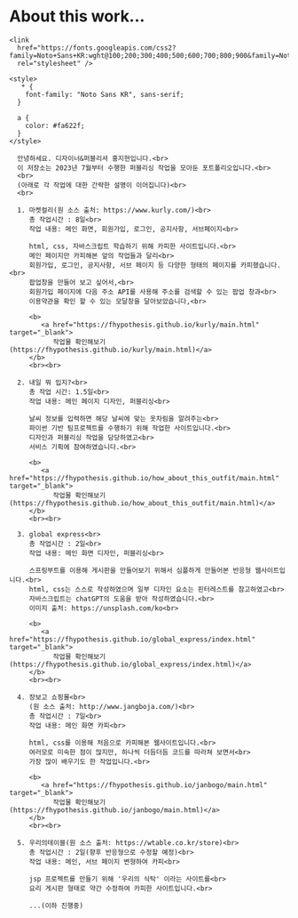 # About this work...<br>
<!DOCTYPE html>
<html lang="ko">
  <head>
    <meta charset="UTF-8" />
    <meta name="viewport" content="width=device-width, initial-scale=1.0" />
    <title>About this work...</title>
    
    <link
      href="https://fonts.googleapis.com/css2?family=Noto+Sans+KR:wght@100;200;300;400;500;600;700;800;900&family=Noto+Serif+KR:wght@200;300;400;500;600;700;900&display=swap"
      rel="stylesheet" />
  </head>    
  <body>
  
    <style>
       * {
        font-family: "Noto Sans KR", sans-serif;
      }
      
      a {
        color: #fa622f;
      }
    </style>
  
      안녕하세요. 디자이너&퍼블리셔 홍지현입니다.<br>
      이 저장소는 2023년 7월부터 수행한 퍼블리싱 작업을 모아둔 포트폴리오입니다.<br>
      <br>
      (아래로 각 작업에 대한 간략한 설명이 이어집니다)<br>
      <br>
         
      1. 마켓컬리(원 소스 출처: https://www.kurly.com/)<br>
         총 작업시간 : 8일<br>
         작업 내용: 메인 화면, 회원가입, 로그인, 공지사항, 서브페이지<br>
         
         html, css, 자바스크립트 학습하기 위해 카피한 사이트입니다.<br>
         메인 페이지만 카피해본 앞의 작업들과 달리<br>
         회원가입, 로그인, 공지사항, 서브 페이지 등 다양한 형태의 페이지를 카피했습니다.<br>
         팝업창을 만들어 보고 싶어서,<br>
         회원가입 페이지에 다음 주소 API를 사용해 주소를 검색할 수 있는 팝업 창과<br>
         이용약관을 확인 할 수 있는 모달창을 달아보았습니다,<br>
      
         <b>
            <a href="https://fhypothesis.github.io/kurly/main.html" target="_blank">
               작업물 확인해보기(https://fhypothesis.github.io/kurly/main.html)</a>
         </b>
         <br><br>
            
      2. 내일 뭐 입지?<br>
         총 작업 시간: 1.5일<br>
         작업 내용: 메인 페이지 디자인, 퍼블리싱<br>
         
         날씨 정보를 입력하면 해당 날씨에 맞는 옷차림을 알려주는<br>
         파이썬 기반 팀프로젝트를 수행하기 위해 작업한 사이트입니다.<br>
         디자인과 퍼블리싱 작업을 담당하였고<br>
         서비스 기획에 참여하였습니다.<br>
      
         <b>
            <a href="https://fhypothesis.github.io/how_about_this_outfit/main.html" target="_blank">
               작업물 확인해보기(https://fhypothesis.github.io/how_about_this_outfit/main.html)</a>
         </b>
         <br><br>
      
      3. global express<br>
         총 작업시간 : 2일<br>
         작업 내용: 메인 화면 디자인, 퍼블리싱<br>
         
         스프링부트를 이용해 게시판을 만들어보기 위해서 심플하게 만들어본 반응형 웹사이트입니다.<br>
         html, css는 스스로 작성하였으며 일부 디자인 요소는 핀터레스트를 참고하였고<br>
         자바스크립트는 chatGPT의 도움을 받아 작성하였습니다.<br>
         이미지 출처: https://unsplash.com/ko<br>
      
         <b>
            <a href="https://fhypothesis.github.io/global_express/index.html" target="_blank">
               작업물 확인해보기(https://fhypothesis.github.io/global_express/index.html)</a>
         </b>
         <br><br>
      
      4. 장보고 쇼핑몰<br>
         (원 소스 출처: http://www.jangboja.com/)<br>
         총 작업시간 : 7일<br>
         작업 내용: 메인 화면 카피<br>
         
         html, css를 이용해 처음으로 카피해본 웹사이트입니다.<br>
         여러모로 미숙한 점이 많지만, 하나씩 더듬더듬 코드를 따라쳐 보면서<br>
         가장 많이 배우기도 한 작업입니다.<br>
      
         <b>
            <a href="https://fhypothesis.github.io/janbogo/main.html" target="_blank">
               작업물 확인해보기(https://fhypothesis.github.io/janbogo/main.html)</a>
         </b>
         <br><br>
      
      5. 우리의테이블(원 소스 출처: https://wtable.co.kr/store)<br>
         총 작업시간 : 2일(향후 반응형으로 수정할 예정)<br>
         작업 내용: 메인, 서브 페이지 변형하여 카피<br>
         
         jsp 프로젝트를 만들기 위해 '우리의 식탁' 이라는 사이트를<br>
         요리 게시판 형태로 약간 수정하여 카피한 사이트입니다.<br>
         
         ...(이하 진행중)
  </body>
</html>
